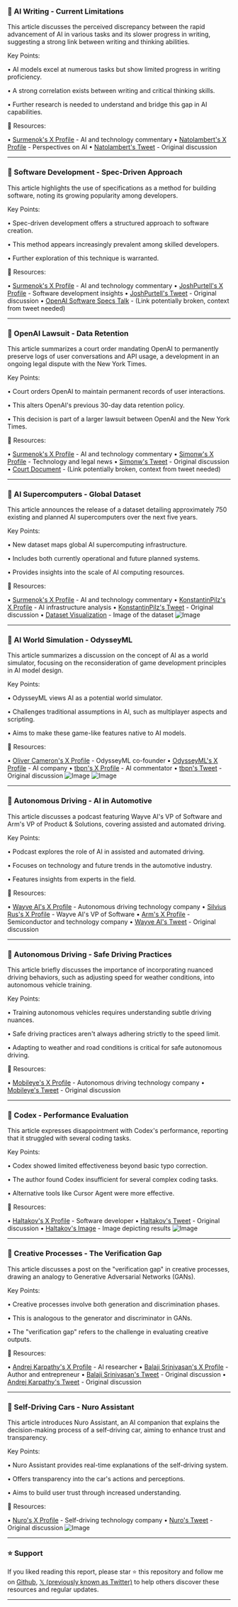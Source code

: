### 🤖 AI Writing - Current Limitations

This article discusses the perceived discrepancy between the rapid advancement of AI in various tasks and its slower progress in writing, suggesting a strong link between writing and thinking abilities.

Key Points:

• AI models excel at numerous tasks but show limited progress in writing proficiency.


•  A strong correlation exists between writing and critical thinking skills.


• Further research is needed to understand and bridge this gap in AI capabilities.


🔗 Resources:

• [Surmenok's X Profile](https://x.com/surmenok) -  AI and technology commentary
• [Natolambert's X Profile](https://x.com/natolambert) -  Perspectives on AI
• [Natolambert's Tweet](https://x.com/natolambert/status/1931010216717643982) - Original discussion


---
### 🤖 Software Development - Spec-Driven Approach

This article highlights the use of specifications as a method for building software, noting its growing popularity among developers.

Key Points:

• Spec-driven development offers a structured approach to software creation.


• This method appears increasingly prevalent among skilled developers.


•  Further exploration of this technique is warranted.


🔗 Resources:

• [Surmenok's X Profile](https://x.com/surmenok) - AI and technology commentary
• [JoshPurtell's X Profile](https://x.com/JoshPurtell) - Software development insights
• [JoshPurtell's Tweet](https://x.com/JoshPurtell/status/1930817301512860103) - Original discussion
• [OpenAI Software Specs Talk](https://t.co/17fv1GFvIQ) -  (Link potentially broken, context from tweet needed)



---
### 🤖 OpenAI Lawsuit - Data Retention

This article summarizes a court order mandating OpenAI to permanently preserve logs of user conversations and API usage, a development in an ongoing legal dispute with the New York Times.

Key Points:

• Court orders OpenAI to maintain permanent records of user interactions.


• This alters OpenAI's previous 30-day data retention policy.


• This decision is part of a larger lawsuit between OpenAI and the New York Times.


🔗 Resources:

• [Surmenok's X Profile](https://x.com/surmenok) -  AI and technology commentary
• [Simonw's X Profile](https://x.com/simonw) -  Technology and legal news
• [Simonw's Tweet](https://x.com/simonw/status/1930631841230487596) -  Original discussion
• [Court Document](https://t.co/s78JbVHEet) - (Link potentially broken, context from tweet needed)



---
### 🤖 AI Supercomputers - Global Dataset

This article announces the release of a dataset detailing approximately 750 existing and planned AI supercomputers over the next five years.

Key Points:

• New dataset maps global AI supercomputing infrastructure.


•  Includes both currently operational and future planned systems.


•  Provides insights into the scale of AI computing resources.


🔗 Resources:

• [Surmenok's X Profile](https://x.com/surmenok) - AI and technology commentary
• [KonstantinPilz's X Profile](https://x.com/KonstantinPilz) -  AI infrastructure analysis
• [KonstantinPilz's Tweet](https://x.com/KonstantinPilz/status/1930741505120944500) - Original discussion
• [Dataset Visualization](https://x.com/KonstantinPilz/status/1930741505120944500/photo/1) - Image of the dataset
![Image](https://pbs.twimg.com/media/Gstcsc4W4AAJSXp?format=jpg&name=small)


---
### 🤖 AI World Simulation - OdysseyML

This article summarizes a discussion on the concept of AI as a world simulator, focusing on the reconsideration of game development principles in AI model design.

Key Points:

• OdysseyML views AI as a potential world simulator.


•  Challenges traditional assumptions in AI, such as multiplayer aspects and scripting.


• Aims to make these game-like features native to AI models.


🔗 Resources:

• [Oliver Cameron's X Profile](https://x.com/olivercameron) - OdysseyML co-founder
• [OdysseyML's X Profile](https://x.com/odysseyml) - AI company
• [tbpn's X Profile](https://x.com/tbpn) -  AI commentator
• [tbpn's Tweet](https://x.com/tbpn/status/1930730693962903612) - Original discussion
![Image](https://pbs.twimg.com/amplify_video_thumb/1930730602426458112/img/ZAf13p-dqSbbupU5.jpg)
![Image](https://pbs.twimg.com/amplify_video_thumb/1927764616706437120/img/0bU-6-6oMmteoYr0?format=jpg&name=240x240)


---
### 🤖 Autonomous Driving - AI in Automotive

This article discusses a podcast featuring Wayve AI's VP of Software and Arm's VP of Product & Solutions, covering assisted and automated driving.


Key Points:

•  Podcast explores the role of AI in assisted and automated driving.


•  Focuses on technology and future trends in the automotive industry.


•  Features insights from experts in the field.


🔗 Resources:

• [Wayve AI's X Profile](https://x.com/wayve_ai) - Autonomous driving technology company
• [Silvius Rus's X Profile](https://x.com/silviusrus) - Wayve AI's VP of Software
• [Arm's X Profile](https://x.com/Arm) -  Semiconductor and technology company
• [Wayve AI's Tweet](https://x.com/wayve_ai/status/1930609634890428615) - Original discussion



---
### 🤖 Autonomous Driving - Safe Driving Practices

This article briefly discusses the importance of incorporating nuanced driving behaviors, such as adjusting speed for weather conditions, into autonomous vehicle training.


Key Points:

•  Training autonomous vehicles requires understanding subtle driving nuances.


•  Safe driving practices aren't always adhering strictly to the speed limit.


•  Adapting to weather and road conditions is critical for safe autonomous driving.



🔗 Resources:

• [Mobileye's X Profile](https://x.com/Mobileye) -  Autonomous driving technology company
• [Mobileye's Tweet](https://x.com/Mobileye/status/1930609152876802343) -  Original discussion


---
### 🤖 Codex - Performance Evaluation

This article expresses disappointment with Codex's performance, reporting that it struggled with several coding tasks.

Key Points:

• Codex showed limited effectiveness beyond basic typo correction.


• The author found Codex insufficient for several complex coding tasks.


• Alternative tools like Cursor Agent were more effective.


🔗 Resources:

• [Haltakov's X Profile](https://x.com/haltakov) - Software developer
• [Haltakov's Tweet](https://x.com/haltakov/status/1930589497353511217) - Original discussion
• [Haltakov's Image](https://x.com/haltakov/status/1930021027352064425/photo/1) - Image depicting results
![Image](https://pbs.twimg.com/media/GsjP5XLasAAUP2S?format=jpg&name=small)

---
### 🤖 Creative Processes - The Verification Gap

This article discusses a post on the "verification gap" in creative processes, drawing an analogy to Generative Adversarial Networks (GANs).

Key Points:

•  Creative processes involve both generation and discrimination phases.


•  This is analogous to the generator and discriminator in GANs.


•  The "verification gap" refers to the challenge in evaluating creative outputs.


🔗 Resources:

• [Andrej Karpathy's X Profile](https://x.com/karpathy) - AI researcher
• [Balaji Srinivasan's X Profile](https://x.com/balajis) -  Author and entrepreneur
• [Balaji Srinivasan's Tweet](https://x.com/balajis/status/1930156049065246851) - Original discussion
• [Andrej Karpathy's Tweet](https://x.com/karpathy/status/1930305209747812559) -  Original discussion


---
### 🤖 Self-Driving Cars - Nuro Assistant

This article introduces Nuro Assistant, an AI companion that explains the decision-making process of a self-driving car, aiming to enhance trust and transparency.

Key Points:

•  Nuro Assistant provides real-time explanations of the self-driving system.


•  Offers transparency into the car's actions and perceptions.


•  Aims to build user trust through increased understanding.


🔗 Resources:

• [Nuro's X Profile](https://x.com/nuro) - Self-driving technology company
• [Nuro's Tweet](https://x.com/nuro/status/1930303875866866133) - Original discussion
![Image](https://pbs.twimg.com/amplify_video_thumb/1930303720623091717/img/ucCW4dZ3BFUYgmLz.jpg)


---

### ⭐️ Support

If you liked reading this report, please star ⭐️ this repository and follow me on [Github](https://github.com/Drix10), [𝕏 (previously known as Twitter)](https://x.com/DRIX_10_) to help others discover these resources and regular updates.

---